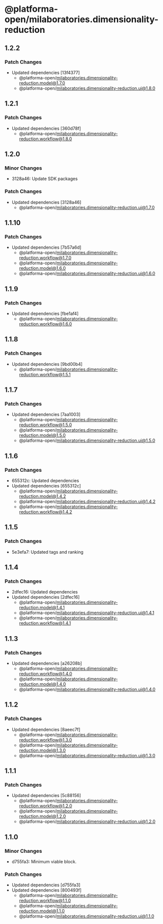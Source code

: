 # @platforma-open/milaboratories.dimensionality-reduction

## 1.2.2

### Patch Changes

- Updated dependencies [13f4377]
  - @platforma-open/milaboratories.dimensionality-reduction.model@1.7.0
  - @platforma-open/milaboratories.dimensionality-reduction.ui@1.8.0

## 1.2.1

### Patch Changes

- Updated dependencies [360d78f]
  - @platforma-open/milaboratories.dimensionality-reduction.workflow@1.8.0

## 1.2.0

### Minor Changes

- 3128a46: Update SDK packages

### Patch Changes

- Updated dependencies [3128a46]
  - @platforma-open/milaboratories.dimensionality-reduction.ui@1.7.0

## 1.1.10

### Patch Changes

- Updated dependencies [7b57a6d]
  - @platforma-open/milaboratories.dimensionality-reduction.workflow@1.7.0
  - @platforma-open/milaboratories.dimensionality-reduction.model@1.6.0
  - @platforma-open/milaboratories.dimensionality-reduction.ui@1.6.0

## 1.1.9

### Patch Changes

- Updated dependencies [fbe1af4]
  - @platforma-open/milaboratories.dimensionality-reduction.workflow@1.6.0

## 1.1.8

### Patch Changes

- Updated dependencies [9bd00b4]
  - @platforma-open/milaboratories.dimensionality-reduction.workflow@1.5.1

## 1.1.7

### Patch Changes

- Updated dependencies [7aa1003]
  - @platforma-open/milaboratories.dimensionality-reduction.workflow@1.5.0
  - @platforma-open/milaboratories.dimensionality-reduction.model@1.5.0
  - @platforma-open/milaboratories.dimensionality-reduction.ui@1.5.0

## 1.1.6

### Patch Changes

- 655312c: Updated dependencies
- Updated dependencies [655312c]
  - @platforma-open/milaboratories.dimensionality-reduction.model@1.4.2
  - @platforma-open/milaboratories.dimensionality-reduction.ui@1.4.2
  - @platforma-open/milaboratories.dimensionality-reduction.workflow@1.4.2

## 1.1.5

### Patch Changes

- 5e3efa7: Updated tags and ranking

## 1.1.4

### Patch Changes

- 2dfec16: Updated dependencies
- Updated dependencies [2dfec16]
  - @platforma-open/milaboratories.dimensionality-reduction.model@1.4.1
  - @platforma-open/milaboratories.dimensionality-reduction.ui@1.4.1
  - @platforma-open/milaboratories.dimensionality-reduction.workflow@1.4.1

## 1.1.3

### Patch Changes

- Updated dependencies [a26208b]
  - @platforma-open/milaboratories.dimensionality-reduction.workflow@1.4.0
  - @platforma-open/milaboratories.dimensionality-reduction.model@1.4.0
  - @platforma-open/milaboratories.dimensionality-reduction.ui@1.4.0

## 1.1.2

### Patch Changes

- Updated dependencies [8aeec7f]
  - @platforma-open/milaboratories.dimensionality-reduction.workflow@1.3.0
  - @platforma-open/milaboratories.dimensionality-reduction.model@1.3.0
  - @platforma-open/milaboratories.dimensionality-reduction.ui@1.3.0

## 1.1.1

### Patch Changes

- Updated dependencies [5c88156]
  - @platforma-open/milaboratories.dimensionality-reduction.workflow@1.2.0
  - @platforma-open/milaboratories.dimensionality-reduction.model@1.2.0
  - @platforma-open/milaboratories.dimensionality-reduction.ui@1.2.0

## 1.1.0

### Minor Changes

- d755fa3: Minimum viable block.

### Patch Changes

- Updated dependencies [d755fa3]
- Updated dependencies [800493f]
  - @platforma-open/milaboratories.dimensionality-reduction.workflow@1.1.0
  - @platforma-open/milaboratories.dimensionality-reduction.model@1.1.0
  - @platforma-open/milaboratories.dimensionality-reduction.ui@1.1.0
